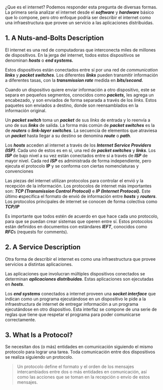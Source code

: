 ¿Que es el internet? Podemos responder esta pregunta de diversas formas. La primera sería analizar el internet desde el ***software*** y ***hardware*** básico que lo compone, pero otro enfoque podría ser describir el internet como una infraestructura que provee un servicio a las aplicaciones distribuidas.

## 1. A Nuts-and-Bolts Description

El internet es una red de computadoras que interconecta miles de millones de dispositivos. En la jerga del internet, todos estos dispositivos se denominan ***hosts*** o ***end systems.***

Estos dispositivos están conectados entre sí por una red de *communication* ***links*** y ***packet switches***. Los diferentes ***links*** pueden transmitir información a diferentes tasas, con la ***transmission rate*** medida en ***bits/second.***

Cuando un dispositivo quiere enviar información a otro dispositivo, este se separa en pequeños segmentos, conocidos como ***packets,*** les agrega un encabezado, y son enviados de forma separada a través de los *links*. Estos paquetes son enviados a destino, donde son reensamblados en la información original.

Un ***packet switch*** toma un ***packet*** de sus *links* de entrada y lo reenvía a uno de sus ***links*** de salida. La forma más común de ***packet switches*** es la de ***routers*** o ***link-layer*** ***switches***. La secuencia de elementos que atraviesa un ***packet*** hasta llegar a su destino se denomina ***route*** o ***path***.

Los ***hosts*** acceden al internet a través de los ***Internet Service Providers (ISP)***. Cada uno de estos es en sí, una red de ***packet switches*** y ***links***. Los ***ISP*** de bajo nivel a su vez están conectados entre sí a través de ***ISP*** de mayor nivel. Cada red ***ISP*** es administrada de forma independiente, pero ejecuta el protocolo **IP** y se conforma con ciertas nomenclaturas y convenciones

Las piezas del internet utilizan protocolos para controlar el envió y la recepción de la información. Los protocolos de internet más importantes son: ***TCP (Transmission Control Protocol)*** e ***IP (Internet Protocol).*** Este último ***e***specifica el formato de envió de información entre ***hosts*** y ***routers***. Los protocolos principales de internet se conocen de forma colectiva como ***TCP/IP***

Es importante que todos estén de acuerdo en que hace cada uno protocolo, para que se puedan crear sistemas que operen entre sí. Estos protocolos están definidos en documentos con estándares ***IEFT***, conocidos como ***RFC***s (requests for comments).

## 2. A Service Description

Otra forma de describir el internet es como una infraestructura que provee servicios a distintas aplicaciones.

Las aplicaciones que involucran múltiples dispositivos conectados se determinan ***aplicaciones distribuidas***. Estas aplicaciones son ejecutadas en ***hosts***.

Los ***end systems*** conectados a internet proveen una ***socket interface*** que indican como un programa ejecutándose en un dispositivo le pide a la infraestructura de internet de entregar información a un programa ejecutándose en otro dispositivo. Esta interfaz se compone de una serie de reglas que tiene que respetar el programa para poder comunicarse correctamente.

## 3. What Is a Protocol?

Se necesitan dos (o más) entidades en comunicación siguiendo el mismo protocolo para lograr una tarea. Toda comunicación entre dos dispositivos se realiza siguiendo un protocolo.

> Un protocolo define el formato y el orden de los mensajes intercambiados entre dos o más entidades en comunicación, así como las acciones que se toman en la recepción o envío de estos mensajes.
